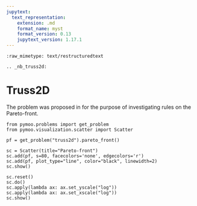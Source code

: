 ```yaml
---
jupytext:
  text_representation:
    extension: .md
    format_name: myst
    format_version: 0.13
    jupytext_version: 1.17.1
---
```


```{raw-cell}
:raw_mimetype: text/restructuredtext

.. _nb_truss2d:
```

# Truss2D

The problem was proposed in <cite data-cite="truss2d"></cite> for the purpose of investigating rules on the Pareto-front.

```{code-cell} ipython3
from pymoo.problems import get_problem
from pymoo.visualization.scatter import Scatter

pf = get_problem("truss2d").pareto_front()

sc = Scatter(title="Pareto-front")
sc.add(pf, s=80, facecolors='none', edgecolors='r')
sc.add(pf, plot_type="line", color="black", linewidth=2)
sc.show()
```

```{code-cell} ipython3
sc.reset()
sc.do()
sc.apply(lambda ax: ax.set_yscale("log"))
sc.apply(lambda ax: ax.set_xscale("log"))
sc.show()
```
